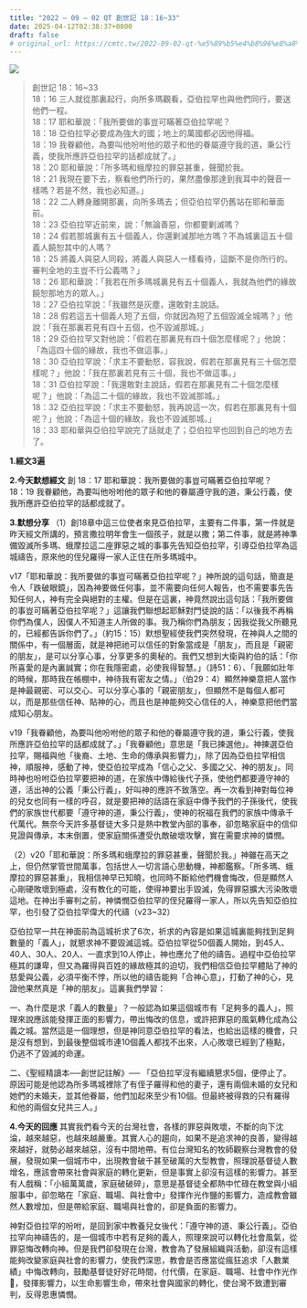 ```yaml
---
title: "2022 – 09 – 02 QT 創世記 18：16~33"
date: 2025-04-12T02:38:37+0800
draft: false
# original_url: https://cmtc.tw/2022-09-02-qt-%e5%89%b5%e4%b8%96%e8%a8%98-18%ef%bc%9a1633
---
```


![](/images/qt.jpg)
> 創世記 18：16\~33  
> 18：16 三人就從那裏起行，向所多瑪觀看，亞伯拉罕也與他們同行，要送他們一程。  
> 18：17 耶和華說：「我所要做的事豈可瞞著亞伯拉罕呢？  
> 18：18 亞伯拉罕必要成為強大的國；地上的萬國都必因他得福。  
> 18：19 我眷顧他，為要叫他吩咐他的眾子和他的眷屬遵守我的道，秉公行義，使我所應許亞伯拉罕的話都成就了。」  
> 18：20 耶和華說：「所多瑪和蛾摩拉的罪惡甚重，聲聞於我。  
> 18：21 我現在要下去，察看他們所行的，果然盡像那達到我耳中的聲音一樣嗎？若是不然，我也必知道。」  
> 18：22 二人轉身離開那裏，向所多瑪去；但亞伯拉罕仍舊站在耶和華面前。  
> 18：23 亞伯拉罕近前來，說：「無論善惡，你都要剿滅嗎？  
> 18：24 假若那城裏有五十個義人，你還剿滅那地方嗎？不為城裏這五十個義人饒恕其中的人嗎？  
> 18：25 將義人與惡人同殺，將義人與惡人一樣看待，這斷不是你所行的。審判全地的主豈不行公義嗎？」  
> 18：26 耶和華說：「我若在所多瑪城裏見有五十個義人，我就為他們的緣故饒恕那地方的眾人。」  
> 18：27 亞伯拉罕說：「我雖然是灰塵，還敢對主說話。  
> 18：28 假若這五十個義人短了五個，你就因為短了五個毀滅全城嗎？」他說：「我在那裏若見有四十五個，也不毀滅那城。」  
> 18：29 亞伯拉罕又對他說：「假若在那裏見有四十個怎麼樣呢？」他說：「為這四十個的緣故，我也不做這事。」  
> 18：30 亞伯拉罕說：「求主不要動怒，容我說，假若在那裏見有三十個怎麼樣呢？」他說：「我在那裏若見有三十個，我也不做這事。」  
> 18：31 亞伯拉罕說：「我還敢對主說話，假若在那裏見有二十個怎麼樣呢？」他說：「為這二十個的緣故，我也不毀滅那城。」  
> 18：32 亞伯拉罕說：「求主不要動怒，我再說這一次，假若在那裏見有十個呢？」他說：「為這十個的緣故，我也不毀滅那城。」  
> 18：33 耶和華與亞伯拉罕說完了話就走了；亞伯拉罕也回到自己的地方去了。

**1.經文3遍**

**2.今天默想經文**
創 18：17 耶和華說：我所要做的事豈可瞞著亞伯拉罕呢？  
18：19 我眷顧他，為要叫他吩咐他的眾子和他的眷屬遵守我的道，秉公行義，使我所應許亞伯拉罕的話都成就了。

**3.默想分享**
（1）創18章中這三位使者來見亞伯拉罕，主要有二件事，第一件就是昨天經文所講的，預言撒拉明年會生一個孩子，就是以撒；第二件事，就是將神準備毀滅所多瑪、蛾摩拉這二座罪惡之城的事事先告知亞伯拉罕，引導亞伯拉罕為這城禱告，原來他的侄兒羅得一家人正住在所多瑪城中。

v17「耶和華說：我所要做的事豈可瞞著亞伯拉罕呢？」神所說的這句話，簡直是令人「跌破眼鏡」，因為神要做任何事，並不需要向任何人報告，也不需要事先告知任何人，神有完全與絕對的主權。但是在這裏，神竟然說出這句話：「我所要做的事豈可瞞著亞伯拉罕呢？」這讓我們聯想起耶穌對門徒說的話：「以後我不再稱你們為僕人，因僕人不知道主人所做的事。我乃稱你們為朋友；因我從我父所聽見的，已經都告訴你們了。」（約15：15）默想聖經使我們突然發現，在神與人之間的關係中，有一個層面，就是神把祂可以信任的對象當成是「朋友」，而且是「親密的朋友」，是可以分享心事，分享更多的奧秘的。我們又想到大衛與約伯的話：「你所喜愛的是內裏誠實；你在我隱密處，必使我得智慧。」（詩51：6）、「我願如壯年的時候，那時我在帳棚中，神待我有密友之情。」（伯29：4）顯然神樂意把人當作是神最親密、可以交心、可以分享心事的「親密朋友」，但顯然不是每個人都可以，而是那些信任神、貼神的心，而且也是神能夠交心信任的人，神樂意把他們當成知心朋友。

v19「我眷顧他，為要叫他吩咐他的眾子和他的眷屬遵守我的道，秉公行義，使我所應許亞伯拉罕的話都成就了。」「我眷顧他」意思是「我已揀選他」。神揀選亞伯拉罕，賜福與他「後裔、土地、生命的傳承與影響力」，除了因為亞伯拉罕相信神，順服神，感動了神，使亞伯拉罕成為「信心之父、多國之父、神的朋友」。同時神也吩咐亞伯拉罕要把神的道，在家族中傳給後代子孫，使他們都要遵守神的道，活出神的公義「秉公行義」，好叫神的應許不致落空。再一次看到神對每位神的兒女也同有一樣的呼召，就是要把神的話語在家庭中傳予我們的子孫後代，使我們的家族世代都要「遵守神的道，秉公行義」，使神的祝福在我們的家族中傳承千代萬代。無奈今天許多基督徒大多只是熱中教堂內部的事奉，卻忽略家庭中的信仰見證與傳承，本末倒置，使家庭關係遭受仇敵破壞攻擊，實在需要求神的憐憫。

（2）v20「耶和華說：所多瑪和蛾摩拉的罪惡甚重，聲聞於我。」神雖在高天之上，但仍然掌管世間萬事，包括世人一切言語心思動機，神都鑑察。「所多瑪、蛾摩拉的罪惡甚重」，我相信神早已知曉，也同時不斷給他們機會悔改，但是顯然人心剛硬敗壞到極處，沒有教化的可能，使得神要出手毀滅，免得罪惡擴大污染敗壞這地。在神出手審判之前，神憐憫亞伯拉罕的侄兒羅得一家人，所以先告知亞伯拉罕，也引發了亞伯拉罕偉大的代禱（v23\~32）

亞伯拉罕一共在神面前為這城祈求了6次，祈求的內容是如果這城裏能夠找到足夠數量的「義人」，就懇求神不要毀滅這城。亞伯拉罕從50個義人開始，到45人、40人、30人、20人、一直求到10人停止，神也應允了他的禱告。過程中亞伯拉罕極其的謙卑，但又為羅得與百姓的緣故極其的迫切，我們相信亞伯拉罕體貼了神的慈愛與公義，必須平衡不悖，所以他的禱告能夠「合神心意」，打動了神的心，見證他果然真是「神的朋友」。這裏我們學習：

一、為什麼是求「義人的數量」？一般認為如果這個城市有「足夠多的義人」，照理來說應該能發揮正面的影響力，帶出悔改的信息，或許把罪惡的風氣轉化成為公義之城。當然這是一個理想，但是神同意亞伯拉罕的看法，也給出這樣的機會，只是沒有想到，到最後整個城市連10個義人都找不出來，人心敗壞已經到了極點，仍逃不了毀滅的命運。

二、《聖經精讀本──創世記註解》── 「亞伯拉罕沒有繼續懇求5個，便停止了。原因可能是他認為所多瑪城裡除了有侄子羅得和他的妻子，還有兩個未婚的女兒和她們的未婚夫，並其他眷屬，他們加起來至少有10個。但最終被得救的只有羅得和他的兩個女兒共三人。」

**4.今天的回應**
其實我們看今天的台灣社會，各樣的罪惡與敗壞，不斷的向下沈淪，越來越惡，也越來越嚴重。其實人心的趨向，如果不是追求神的良善，變得越來越好，就勢必越來越惡，沒有中間地帶。有位台灣知名的牧師觀察台灣教會的發展，發現如果一個城市中，出現教會破千甚至破萬的大型教會，照理說基督徒人數增名，應該會帶來社會與家庭的轉化更新，但是事實上卻沒有這樣的影響力。甚至有人戲稱：「小組萬萬歲，家庭破破碎」，意思是基督徒全都熱中忙碌在教堂與小組服事中，卻忽略在「家庭、職場、與社會中」發揮作光作鹽的影響力，造成教會雖然人數增加，但是帶給家庭、職場與社會的，卻是負面的影響力。

神對亞伯拉罕的吩咐，是回到家中教養兒女後代：「遵守神的道、秉公行義」。亞伯拉罕向神禱告的，是一個城市中若有足夠的義人，照理來說可以轉化社會風氣，從罪惡悔改轉向神。但是我們卻發現在台灣，教會為了發展組織與活動，卻沒有這樣能夠改變家庭與社會的影響力，使我們深思，教會是否應當從瘋狂追求「人數業績」中悔改轉向，鼓勵基督徒好好花時間，付代價，在家庭、職場、社會中作光作𥃡，發揮影響力，以生命影響生命，帶來社會與國家的轉化，使台灣不致遭到審判，反得恩惠憐憫。
